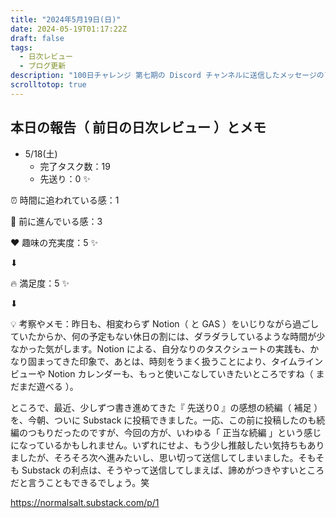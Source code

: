 ```yaml
---
title: "2024年5月19日(日)"
date: 2024-05-19T01:17:22Z
draft: false
tags:
  - 日次レビュー
  - ブログ更新
description: "100日チャレンジ 第七期の Discord チャンネルに送信したメッセージのアーカイブ"
scrolltotop: true
---
```


## 本日の報告（ 前日の日次レビュー ）とメモ

- 5/18(土)
  - 完了タスク数：19
  - 先送り：0 ✨

⏰ 時間に追われている感：1

💪 前に進んでいる感：3

❤️ 趣味の充実度：5 ✨

⬇︎

🔥 満足度：5 ✨

⬇︎

💡 考察やメモ：昨日も、相変わらず Notion（ と GAS ）をいじりながら過ごしていたからか、何の予定もない休日の割には、ダラダラしているような時間が少なかった気がします。Notion による、自分なりのタスクシュートの実践も、かなり固まってきた印象で、あとは、時刻をうまく扱うことにより、タイムラインビューや Notion カレンダーも、もっと使いこなしていきたいところですね（ まだまだ遊べる ）。

ところで、最近、少しずつ書き進めてきた『 先送り0 』の感想の続編（ 補足 ）を、今朝、ついに Substack に投稿できました。一応、この前に投稿したのも続編のつもりだったのですが、今回の方が、いわゆる「 正当な続編 」という感じになっているかもしれません。いずれにせよ、もう少し推敲したい気持ちもありましたが、そろそろ次へ進みたいし、思い切って送信してしまいました。そもそも Substack の利点は、そうやって送信してしまえば、諦めがつきやすいところだと言うこともできるでしょう。笑

https://normalsalt.substack.com/p/1
